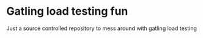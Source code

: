 Gatling load testing fun
========================

Just a source controlled repository to mess around with gatling load testing
